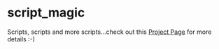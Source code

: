 script_magic
============

Scripts, scripts and more scripts...check out this [Project Page](http://schaazzz.github.io/script_magic) for more details :-)
